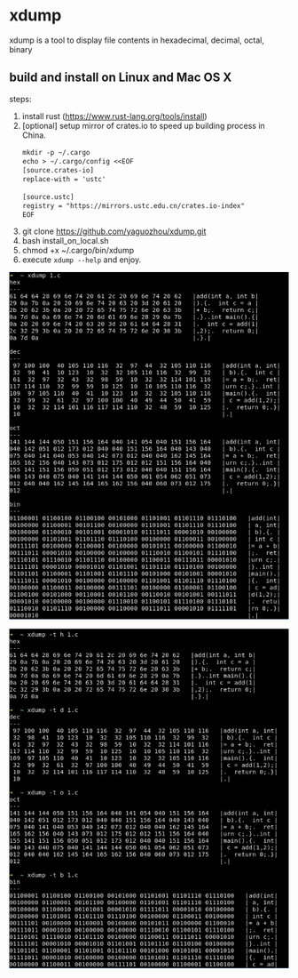 # xdump

xdump is a tool to display file contents in hexadecimal, decimal, octal, binary

## build and install on Linux and Mac OS X

steps:

1. install rust (https://www.rust-lang.org/tools/install)
2. [optional] setup mirror of crates.io to speed up building process in China.
    ```
    mkdir -p ~/.cargo
    echo > ~/.cargo/config <<EOF
    [source.crates-io]
    replace-with = 'ustc'
    
    [source.ustc]
    registry = "https://mirrors.ustc.edu.cn/crates.io-index"
    EOF
    ```
3. git clone https://github.com/yaguozhou/xdump.git
4. bash install_on_local.sh
5. chmod +x ~/.cargo/bin/xdump
6. execute `xdump --help` and enjoy.

![](screenshots/xdump.png)

![](screenshots/xdump-with-type.png)
